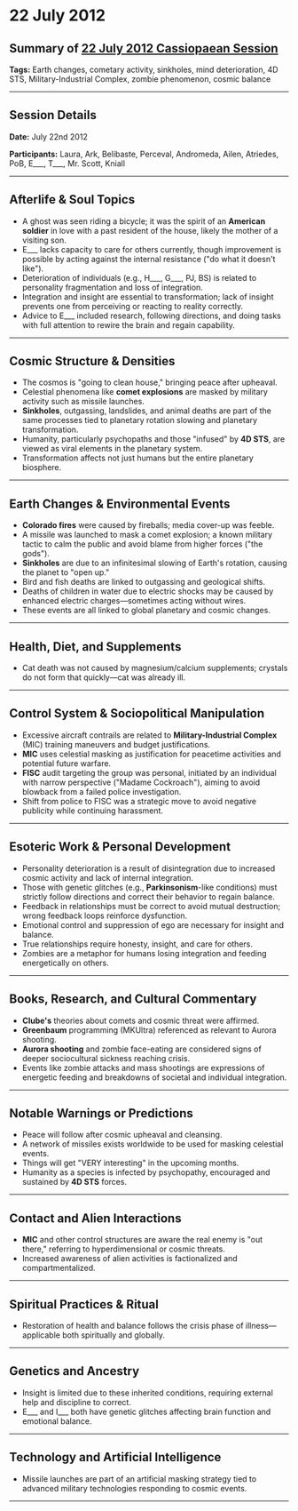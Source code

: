 # 22 July 2012

## Summary of [22 July 2012 Cassiopaean Session](https://cassiopaea.org/forum/threads/session-22-july-2012.28561/#post-356153)

**Tags:** Earth changes, cometary activity, sinkholes, mind deterioration, 4D STS, Military-Industrial Complex, zombie phenomenon, cosmic balance

---


## Session Details

**Date:** July 22nd 2012

**Participants:** Laura, Ark, Belibaste, Perceval, Andromeda, Ailen, Atriedes, PoB, E___, T___, Mr. Scott, Kniall

---


## Afterlife & Soul Topics

- A ghost was seen riding a bicycle; it was the spirit of an **American soldier** in love with a past resident of the house, likely the mother of a visiting son.
- E___ lacks capacity to care for others currently, though improvement is possible by acting against the internal resistance ("do what it doesn't like").
- Deterioration of individuals (e.g., H___, G___, PJ, BS) is related to personality fragmentation and loss of integration.
- Integration and insight are essential to transformation; lack of insight prevents one from perceiving or reacting to reality correctly.
- Advice to E___ included research, following directions, and doing tasks with full attention to rewire the brain and regain capability.

---


## Cosmic Structure & Densities

- The cosmos is "going to clean house," bringing peace after upheaval.
- Celestial phenomena like **comet explosions** are masked by military activity such as missile launches.
- **Sinkholes**, outgassing, landslides, and animal deaths are part of the same processes tied to planetary rotation slowing and planetary transformation.
- Humanity, particularly psychopaths and those "infused" by **4D STS**, are viewed as viral elements in the planetary system.
- Transformation affects not just humans but the entire planetary biosphere.

---


## Earth Changes & Environmental Events

- **Colorado fires** were caused by fireballs; media cover-up was feeble.
- A missile was launched to mask a comet explosion; a known military tactic to calm the public and avoid blame from higher forces ("the gods").
- **Sinkholes** are due to an infinitesimal slowing of Earth's rotation, causing the planet to "open up."
- Bird and fish deaths are linked to outgassing and geological shifts.
- Deaths of children in water due to electric shocks may be caused by enhanced electric charges—sometimes acting without wires.
- These events are all linked to global planetary and cosmic changes.

---


## Health, Diet, and Supplements

- Cat death was not caused by magnesium/calcium supplements; crystals do not form that quickly—cat was already ill.

---


## Control System & Sociopolitical Manipulation

- Excessive aircraft contrails are related to **Military-Industrial Complex** (MIC) training maneuvers and budget justifications.
- **MIC** uses celestial masking as justification for peacetime activities and potential future warfare.
- **FISC** audit targeting the group was personal, initiated by an individual with narrow perspective ("Madame Cockroach"), aiming to avoid blowback from a failed police investigation.
- Shift from police to FISC was a strategic move to avoid negative publicity while continuing harassment.

---


## Esoteric Work & Personal Development

- Personality deterioration is a result of disintegration due to increased cosmic activity and lack of internal integration.
- Those with genetic glitches (e.g., **Parkinsonism**-like conditions) must strictly follow directions and correct their behavior to regain balance.
- Feedback in relationships must be correct to avoid mutual destruction; wrong feedback loops reinforce dysfunction.
- Emotional control and suppression of ego are necessary for insight and balance.
- True relationships require honesty, insight, and care for others.
- Zombies are a metaphor for humans losing integration and feeding energetically on others.

---


## Books, Research, and Cultural Commentary

- **Clube's** theories about comets and cosmic threat were affirmed.
- **Greenbaum** programming (MKUltra) referenced as relevant to Aurora shooting.
- **Aurora shooting** and zombie face-eating are considered signs of deeper sociocultural sickness reaching crisis.
- Events like zombie attacks and mass shootings are expressions of energetic feeding and breakdowns of societal and individual integration.

---


## Notable Warnings or Predictions

- Peace will follow after cosmic upheaval and cleansing.
- A network of missiles exists worldwide to be used for masking celestial events.
- Things will get "VERY interesting" in the upcoming months.
- Humanity as a species is infected by psychopathy, encouraged and sustained by **4D STS** forces.

---


## Contact and Alien Interactions

- **MIC** and other control structures are aware the real enemy is "out there," referring to hyperdimensional or cosmic threats.
- Increased awareness of alien activities is factionalized and compartmentalized.

---


## Spiritual Practices & Ritual

- Restoration of health and balance follows the crisis phase of illness—applicable both spiritually and globally.

---


## Genetics and Ancestry

- Insight is limited due to these inherited conditions, requiring external help and discipline to correct.
- E___ and I___ both have genetic glitches affecting brain function and emotional balance.

---



## Technology and Artificial Intelligence

- Missile launches are part of an artificial masking strategy tied to advanced military technologies responding to cosmic events.

---


